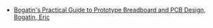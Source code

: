 - [Bogatin's Practical Guide to Prototype Breadboard and PCB Design, Bogatin, Eric](https://www.amazon.com/Bogatins-Practical-Prototype-Breadboard-Design/dp/163081962X)